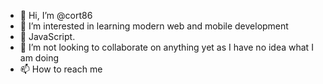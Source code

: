 - 👋 Hi, I’m @cort86
- 👀 I’m interested in learning modern web and mobile development
- 🌱 JavaScript.
- 💞️ I’m not looking to collaborate on anything yet as I have no idea what I am doing
- 📫 How to reach me 

<!---
cort86/cort86 is a ✨ special ✨ repository because its `README.md` (this file) appears on your GitHub profile.
You can click the Preview link to take a look at your changes.
--->
